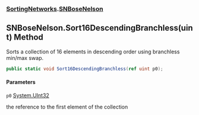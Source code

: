 ### [SortingNetworks](SortingNetworks.md 'SortingNetworks').[SNBoseNelson](SortingNetworks.SNBoseNelson.md 'SortingNetworks.SNBoseNelson')

## SNBoseNelson.Sort16DescendingBranchless(uint) Method

Sorts a collection of 16 elements in descending order using branchless min/max swap.

```csharp
public static void Sort16DescendingBranchless(ref uint p0);
```
#### Parameters

<a name='SortingNetworks.SNBoseNelson.Sort16DescendingBranchless(uint).p0'></a>

`p0` [System.UInt32](https://docs.microsoft.com/en-us/dotnet/api/System.UInt32 'System.UInt32')

the reference to the first element of the collection